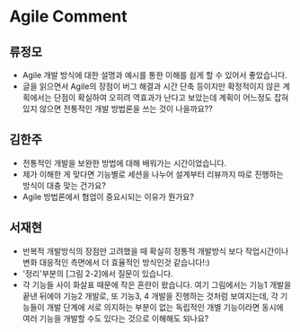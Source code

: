# Agile Comment

## 류정모
- Agile 개발 방식에 대한 설명과 예시를 통한 이해를 쉽게 할 수 있어서 좋았습니다.
- 글을 읽으면서 Agile의 장점이 버그 해결과 시간 단축 등이지만 확정적이지 않은 계획에서는 단점이 확실하여 오히려 역효과가 난다고 보았는데 계획이 어느정도 잡혀있지 않으면 전통적인 개발 방법론을 쓰는 것이 나을까요??

## 김한주
- 전통적인 개발을 보완한 방법에 대해 배워가는 시간이었습니다.
- 제가 이해한 게 맞다면 기능별로 세션을 나누어 설계부터 리뷰까지 따로 진행하는 방식이 대충 맞는 건가요?
- Agile 방법론에서 협업이 중요시되는 이유가 뭔가요?

## 서재현
- 반복적 개발방식의 장점만 고려했을 때 확실히 정통적 개발방식 보다 작업시간이나 변화 대응적인 측면에서 더 효율적인 방식인것 같습니다!:)
- '정리'부분의 [그림 2-2]에서 질문이 있습니다. 
- 각 기능들 사이 화살표 때문에 작은 혼란이 왔습니다. 여기 그림에서는 기능1 개발을 끝낸 뒤에야 기능2 개발로, 또 기능3, 4 개발을 진행하는 것처럼 보여지는데, 각 기능들이 개발 단계에 서로 의지하는 부분이 없는 독립적인 개별 기능이라면 동시에 여러 기능을 개발할 수도 있다는 것으로 이해해도 되나요? 
